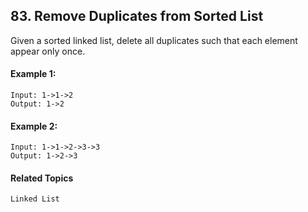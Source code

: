 ## 83. Remove Duplicates from Sorted List

Given a sorted linked list, delete all duplicates such that each element appear only once.

#### Example 1:

```
Input: 1->1->2
Output: 1->2
```

#### Example 2:

```
Input: 1->1->2->3->3
Output: 1->2->3
```

#### Related Topics

`Linked List`

